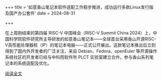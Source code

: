 +++
title = '如意香山笔记本软件适配工作稳步推进，成功运行多款Linux发行版及国产办公套件'
date = 2024-08-31

+++

在上周刚结束的第四届 RISC-V 中国峰会（RISC-V Summit China 2024）上，中国科学院软件研究所主导研发的如意香山笔记本——全球首台采用香山开源RISC-V高性能处理器核（IP）的笔记本电脑——正式公开展出。这款笔记本推出后立刻得到了国内外开发者的广泛关注，来自 Debian、Fedora、openEuler 等开源操作系统社区的开发者已经与中科院软件所 PLCT 实验室建立合作，参与香山系列笔记本的系统适配及优化。

[阅读全文](https://mp.weixin.qq.com/s/s9_FO3tzY8EQQ03LJa-bwA)